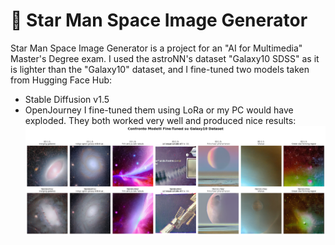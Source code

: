 # 🌟 Star Man Space Image Generator

Star Man Space Image Generator is a project for an "AI for Multimedia" Master's Degree exam.
I used the astroNN's dataset "Galaxy10 SDSS" as it is lighter than the "Galaxy10" dataset, and I fine-tuned two models taken from Hugging Face Hub:
- Stable Diffusion v1.5
- OpenJourney
I fine-tuned them using LoRa or my PC would have exploded.
They both worked very well and produced nice results:
![Results](./assets/output.png)
